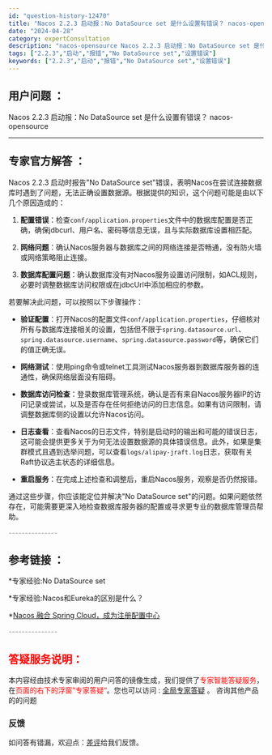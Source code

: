 ```yaml
---
id: "question-history-12470"
title: "Nacos 2.2.3 启动报：No DataSource set 是什么设置有错误？ nacos-opensource"
date: "2024-04-28"
category: expertConsultation
description: "nacos-opensource Nacos 2.2.3 启动报：No DataSource set 是什么设置有错误？"
tags: ["2.2.3","启动","报错","No DataSource set","设置错误"]
keywords: ["2.2.3","启动","报错","No DataSource set","设置错误"]
---
```


## 用户问题 ： 
 Nacos 2.2.3 启动报：No DataSource set 是什么设置有错误？
 nacos-opensource 

---------------
## 专家官方解答 ：

Nacos 2.2.3 启动时报告"No DataSource set"错误，表明Nacos在尝试连接数据库时遇到了问题，无法正确设置数据源。根据提供的知识，这个问题可能是由以下几个原因造成的：

1. **配置错误**：检查`conf/application.properties`文件中的数据库配置是否正确，确保jdbcurl、用户名、密码等信息无误，且与实际数据库设置相匹配。

2. **网络问题**：确认Nacos服务器与数据库之间的网络连接是否畅通，没有防火墙或网络策略阻止连接。

3. **数据库配置问题**：确认数据库没有对Nacos服务设置访问限制，如ACL规则，必要时调整数据库访问权限或在jdbcUrl中添加相应的参数。

若要解决此问题，可以按照以下步骤操作：

- **验证配置**：打开Nacos的配置文件`conf/application.properties`，仔细核对所有与数据库连接相关的设置，包括但不限于`spring.datasource.url`、`spring.datasource.username`、`spring.datasource.password`等，确保它们的值正确无误。

- **网络测试**：使用ping命令或telnet工具测试Nacos服务器到数据库服务器的连通性，确保网络层面没有阻碍。

- **数据库访问检查**：登录数据库管理系统，确认是否有来自Nacos服务器IP的访问记录或尝试，以及是否存在任何拒绝访问的日志信息。如果有访问限制，请调整数据库侧的设置以允许Nacos访问。

- **日志查看**：查看Nacos的日志文件，特别是启动时的输出和可能的错误日志，这可能会提供更多关于为何无法设置数据源的具体错误信息。此外，如果是集群模式且遇到选举问题，可以查看`logs/alipay-jraft.log`日志，获取有关Raft协议选主状态的详细信息。

- **重启服务**：在完成上述检查和调整后，重启Nacos服务，观察是否仍然报错。

通过这些步骤，你应该能定位并解决"No DataSource set"的问题。如果问题依然存在，可能需要更深入地检查数据库服务器的配置或寻求更专业的数据库管理员帮助。


<font color="#949494">---------------</font> 


## 参考链接 ：

*专家经验:No DataSource set 
 
 *专家经验:Nacos和Eureka的区别是什么？ 
 
 *[Nacos 融合 Spring Cloud，成为注册配置中心](https://nacos.io/docs/latest/ecology/use-nacos-with-spring-cloud)


 <font color="#949494">---------------</font> 
 


## <font color="#FF0000">答疑服务说明：</font> 

本内容经由技术专家审阅的用户问答的镜像生成，我们提供了<font color="#FF0000">专家智能答疑服务</font>，在<font color="#FF0000">页面的右下的浮窗”专家答疑“</font>。您也可以访问 : [全局专家答疑](https://opensource.alibaba.com/chatBot) 。 咨询其他产品的的问题

### 反馈
如问答有错漏，欢迎点：[差评](https://ai.nacos.io/user/feedbackByEnhancerGradePOJOID?enhancerGradePOJOId=12474)给我们反馈。
